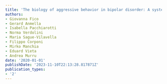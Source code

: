 ```yaml
---
title: 'The biology of aggressive behavior in bipolar disorder: A systematic review'
authors:
- Giovanna Fico
- Gerard Anmella
- Isabella Pacchiarotti
- Norma Verdolini
- Maria Sague-Vilavella
- Filippo Corponi
- Mirko Manchia
- Eduard Vieta
- Andrea Murru
date: '2020-01-01'
publishDate: '2023-11-10T22:13:28.817871Z'
publication_types:
- '2'
---
```

